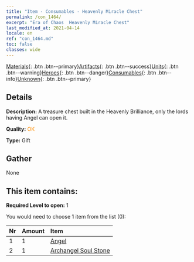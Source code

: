 ```yaml
---
title: "Item - Consumables - Heavenly Miracle Chest"
permalink: /con_1464/
excerpt: "Era of Chaos  Heavenly Miracle Chest"
last_modified_at: 2021-04-14
locale: en
ref: "con_1464.md"
toc: false
classes: wide
---
```

 [Materials](/Items/){: .btn .btn--primary}[Artifacts](/Items/Artifacts/){: .btn .btn--success}[Units](/Items/Units/){: .btn .btn--warning}[Heroes](/Items/Heroes/){: .btn .btn--danger}[Consumables](/Items/Consumables/){: .btn .btn--info}[Unknown](/Items/Unknown/){: .btn .btn--primary}

## Details
 **Description:** A treasure chest built in the Heavenly Brilliance, only the lords having Angel can open it.

 **Quality:** <span style="color: #FF8C00">OK</span>

 **Type:** Gift

## Gather

  None

## This item contains:

 **Required Level to open:** 1

 You would need to choose 1 item from the list (0):

  | Nr | Amount |     Item    |
  |:---|:-------|:------------|
  | 1 | 1 | [Angel](/Items/unt_196/) | 
  | 2 | 1 | [Archangel Soul Stone](/Items/unt_288/) | 
